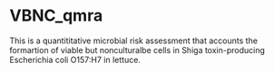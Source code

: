 # VBNC_qmra
This is a quantititative microbial risk assessment that accounts the formartion of viable but nonculturalbe cells in Shiga toxin-producing Escherichia coli O157:H7 in lettuce.
